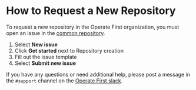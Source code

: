 # How to Request a New Repository

To request a new repository in the Operate First organization, you must open an issue in the [common repository][1].

1. Select **New issue**
1. Click **Get started** next to Repository creation
1. Fill out the issue template
1. Select **Submit new issue**

If you have any questions or need additional help, please post a message in the `#support` channel on the [Operate First slack][2].

[1]: https://github.com/operate-first/common/issues
[2]: https://app.slack.com/client/T01SKMNPRUG/C01RMPVUUK1/thread/C01RMPVUUK1-1625672268.339500
